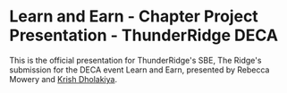 # Learn and Earn - Chapter Project Presentation - ThunderRidge DECA

This is the official presentation for ThunderRidge's SBE, The Ridge's submission for the DECA event Learn and Earn, presented by Rebecca Mowery and [Krish Dholakiya](http://krrishd.github.io).